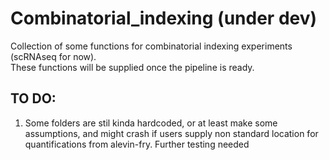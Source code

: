 # Combinatorial_indexing (under dev)
Collection of some functions for combinatorial indexing experiments (scRNAseq for now).  
These functions will be supplied once the pipeline is ready. 

## TO DO:
1) Some folders are stil kinda hardcoded, or at least make some assumptions, and might crash if users supply non standard location for quantifications from alevin-fry. Further testing needed

